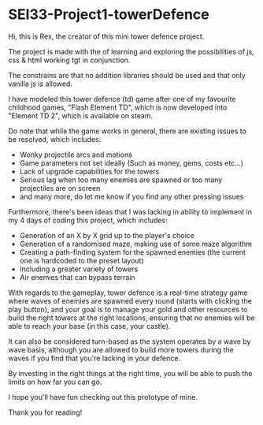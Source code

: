# SEI33-Project1-towerDefence

Hi, this is Rex, the creator of this mini tower defence project.

The project is made with the of learning and exploring the possibilities of js, css & html working tgt in conjunction.

The constrains are that no addition libraries should be used and that only vanilla js is allowed.

I have modeled this tower defence (td) game after one of my favourite childhood games, "Flash Element TD", which is now developed into "Element TD 2", which is available on steam.

Do note that while the game works in general, there are existing issues to be resolved, which includes:
- Wonky projectile arcs and motions
- Game parameters not set ideally (Such as money, gems, costs etc...)
- Lack of upgrade capabilities for the towers
- Serious lag when too many enemies are spawned or too many projectiles are on screen
- and many more, do let me know if you find any other pressing issues

Furthermore, there's been ideas that I was lacking in ability to implement in my 4 days of coding this project, which includes:
- Generation of an X by X grid up to the player's choice
- Generation of a randomised maze, making use of some maze algorithm
- Creating a path-finding system for the spawned enemies (the current one is hardcoded to the preset layout)
- Including a greater variety of towers
- Air enemies that can bypass terrain

With regards to the gameplay, tower defence is a real-time strategy game where waves of enemies are spawned every round (starts with clicking the play button), and your goal is to manage your gold and other resources to build the right towers at the right locations, ensuring that no enemies will be able to reach your base (in this case, your castle).

It can also be considered turn-based as the system operates by a wave by wave basis, although you are allowed to build more towers during the waves if you find that you're lacking in your defence.

By investing in the right things at the right time, you will be able to push the limits on how far you can go.

I hope you'll have fun checking out this prototype of mine.

Thank you for reading!

